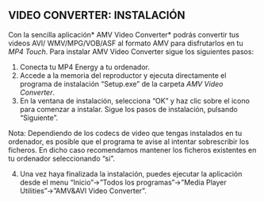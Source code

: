 ## VIDEO CONVERTER: INSTALACIÓN

Con la sencilla aplicación* AMV Video Converter* podrás convertir tus videos AVI/
WMV/MPG/VOB/ASF al formato AMV para disfrutarlos en tu *MP4 Touch*.
Para instalar AMV Video Converter sigue los siguientes pasos:

1. Conecta tu MP4 Energy a tu ordenador.
2. Accede a la memoria del reproductor y ejecuta directamente el programa de instalación “Setup.exe” de la carpeta *AMV Video Converter*.
3. En la ventana de instalación, selecciona “OK” y haz clic sobre el icono para comenzar a instalar. Sigue los pasos de instalación, pulsando “Siguiente”.
 
Nota: Dependiendo de los codecs de video que tengas instalados en tu ordenador, es posible que el programa te avise al intentar sobrescribir los ficheros. En dicho caso recomendamos mantener los ficheros existentes en tu ordenador seleccionando “si”.

4. Una vez haya finalizada la instalación, puedes ejecutar la aplicación desde el menu “Inicio”->”Todos los programas”->”Media Player Utilities”->”AMV&AVI Video Converter”.
